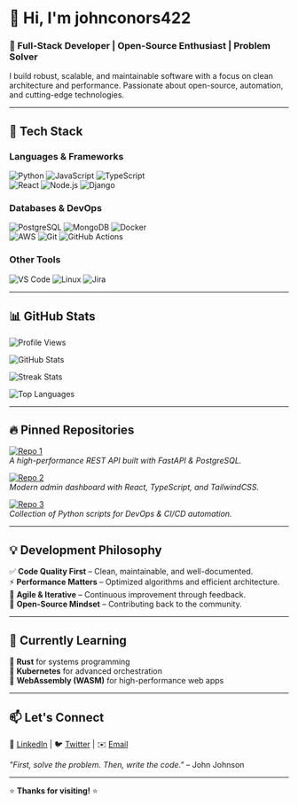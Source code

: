 # 👋 Hi, I'm johnconors422  

### 🚀 Full-Stack Developer | Open-Source Enthusiast | Problem Solver  

I build robust, scalable, and maintainable software with a focus on clean architecture and performance. Passionate about open-source, automation, and cutting-edge technologies.  

---

## 🔧 Tech Stack  

### **Languages & Frameworks**  
![Python](https://img.shields.io/badge/-Python-3776AB?logo=python&logoColor=white) ![JavaScript](https://img.shields.io/badge/-JavaScript-F7DF1E?logo=javascript&logoColor=black) ![TypeScript](https://img.shields.io/badge/-TypeScript-3178C6?logo=typescript&logoColor=white)  
![React](https://img.shields.io/badge/-React-61DAFB?logo=react&logoColor=black) ![Node.js](https://img.shields.io/badge/-Node.js-339933?logo=node.js&logoColor=white) ![Django](https://img.shields.io/badge/-Django-092E20?logo=django&logoColor=white)  

### **Databases & DevOps**  
![PostgreSQL](https://img.shields.io/badge/-PostgreSQL-4169E1?logo=postgresql&logoColor=white) ![MongoDB](https://img.shields.io/badge/-MongoDB-47A248?logo=mongodb&logoColor=white) ![Docker](https://img.shields.io/badge/-Docker-2496ED?logo=docker&logoColor=white)  
![AWS](https://img.shields.io/badge/-AWS-232F3E?logo=amazon-aws&logoColor=white) ![Git](https://img.shields.io/badge/-Git-F05032?logo=git&logoColor=white) ![GitHub Actions](https://img.shields.io/badge/-GitHub_Actions-2088FF?logo=github-actions&logoColor=white)  

### **Other Tools**  
![VS Code](https://img.shields.io/badge/-VS_Code-007ACC?logo=visual-studio-code&logoColor=white) ![Linux](https://img.shields.io/badge/-Linux-FCC624?logo=linux&logoColor=black) ![Jira](https://img.shields.io/badge/-Jira-0052CC?logo=jira&logoColor=white)  

---

## 📊 GitHub Stats  

![Profile Views](https://komarev.com/ghpvc/?username=johnconors422&color=blue&style=flat-square)  

![GitHub Stats](https://github-readme-stats.vercel.app/api?username=johnconors422&show_icons=true&theme=radical&hide_border=true)  

![Streak Stats](https://github-readme-streak-stats.herokuapp.com/?user=johnconors422&theme=radical&hide_border=true)  

![Top Languages](https://github-readme-stats.vercel.app/api/top-langs/?username=johnconors422&layout=compact&theme=radical&hide_border=true)  

---

## 🔥 Pinned Repositories  

[![Repo 1](https://github-readme-stats.vercel.app/api/pin/?username=johnconors422&repo=project-alpha&theme=radical)](https://github.com/johnconors422/project-alpha)  
_A high-performance REST API built with FastAPI & PostgreSQL._  

[![Repo 2](https://github-readme-stats.vercel.app/api/pin/?username=johnconors422&repo=react-dashboard&theme=radical)](https://github.com/johnconors422/react-dashboard)  
_Modern admin dashboard with React, TypeScript, and TailwindCSS._  

[![Repo 3](https://github-readme-stats.vercel.app/api/pin/?username=johnconors422&repo=automation-scripts&theme=radical)](https://github.com/johnconors422/automation-scripts)  
_Collection of Python scripts for DevOps & CI/CD automation._  

---

## 💡 Development Philosophy  

✅ **Code Quality First** – Clean, maintainable, and well-documented.  
⚡ **Performance Matters** – Optimized algorithms and efficient architecture.  
🔄 **Agile & Iterative** – Continuous improvement through feedback.  
🤝 **Open-Source Mindset** – Contributing back to the community.  

---

## 🌱 Currently Learning  

🔹 **Rust** for systems programming  
🔹 **Kubernetes** for advanced orchestration  
🔹 **WebAssembly (WASM)** for high-performance web apps  

---

## 📫 Let's Connect  

🔗 [LinkedIn](#) | 🐦 [Twitter](#) | ✉️ [Email](#)  

*"First, solve the problem. Then, write the code."* – John Johnson  

---  

⭐ **Thanks for visiting!** ⭐
